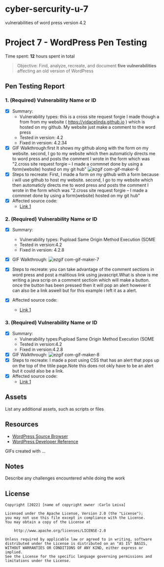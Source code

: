 # cyber-sercurity-u-7
vulnerabilities of word press version 4.2

# Project 7 - WordPress Pen Testing

Time spent: **12** hours spent in total

> Objective: Find, analyze, recreate, and document **five vulnerabilities** affecting an old version of WordPress

## Pen Testing Report

### 1. (Required) Vulnerability Name or ID

- [x] Summary: 
  - Vulnerability types: this is a cross site request forgie I made though a from from my website ( https://vidacelinda.github.io ) which is hosted on my github. My website just make a comment to the word press 
  - Tested in version: 4.2
  - Fixed in version: 4.2.34
- [x] GIF Walkthrough:first It shows my github along with the form on my website. second, I go to my website which then automaticly directs me to word press and posts the comment I wrote in the form which was "2.cross site request forgie – I made a commnet done by using a form(website) hosted on my git hub"
  ![ezgif com-gif-maker-6](https://user-images.githubusercontent.com/87499194/200404554-852fd2bf-b57a-4d03-b239-213c43d2d564.gif)
- [x] Steps to recreate: First, I made a form on my github with a form because i will use github to host my website. second, I go to my website which then automaticly directs me to word press and posts the comment I wrote in the form which was "2.cross site request forgie – I made a commnet done by using a form(website) hosted on my git hub"
- [x] Affected source code: 
  - [Link 1](https://wordpress.org/news/2022/10/wordpress-6-0-3-security-release/)

### 2. (Required) Vulnerability Name or ID

- [x] Summary: 
  - Vulnerability types: Pupload Same Origin Method Execution (SOME
  - Tested in version:4.2
  - Fixed in version: 4.2.8
- [x] GIF Walkthrough: ![ezgif com-gif-maker-7](https://user-images.githubusercontent.com/87499194/200424551-5a4f288b-0fee-432c-8a20-10bf1bc71511.gif)

- [x] Steps to recreate: you can take advantage of the comment sections in word press and post a malitious link using javascript.What is show is me writing a java scrip on a comment sectioin which will make a button. once the button has been pressed then it will pop an alert however it can also be a link aswell but for this example i left it as a alert.
- [x] Affected source code:
  - [Link 1](https://wordpress.org/news/2016/05/wordpress-4-5-2/)

### 3. (Required) Vulnerability Name or ID

- [x] Summary: 
  - Vulnerability types:Pupload Same Origin Method Execution (SOME
  - Tested in version:4.2
  - Fixed in version:4.2.8
- [x] GIF Walkthrough: ![ezgif com-gif-maker-8](https://user-images.githubusercontent.com/87499194/200427815-9d19a29c-e522-4465-89d7-3abe026c30d5.gif)
- [x] Steps to recreate: I made a post using CSS that has an alert that pops up on the top of the titile page.Note this does not okly have to be an alert but it could also be a link.
- [x] Affected source code:
  - [Link 1](https://core.trac.wordpress.org/browser/tags/version/src/source_file.php)

## Assets

List any additional assets, such as scripts or files

## Resources

- [WordPress Source Browser](https://core.trac.wordpress.org/browser/)
- [WordPress Developer Reference](https://developer.wordpress.org/reference/)

GIFs created with  ...
<!-- Recommended GIF Tools:
[Kap](https://getkap.co/) for macOS
[ScreenToGif](https://www.screentogif.com/) for Windows
[peek](https://github.com/phw/peek) for Linux. -->

## Notes

Describe any challenges encountered while doing the work
 
## License

    Copyright [2022] [name of copyright owner :Carlo Leiva]

    Licensed under the Apache License, Version 2.0 (the "License");
    you may not use this file except in compliance with the License.
    You may obtain a copy of the License at

        http://www.apache.org/licenses/LICENSE-2.0

    Unless required by applicable law or agreed to in writing, software
    distributed under the License is distributed on an "AS IS" BASIS,
    WITHOUT WARRANTIES OR CONDITIONS OF ANY KIND, either express or implied.
    See the License for the specific language governing permissions and
    limitations under the License.
